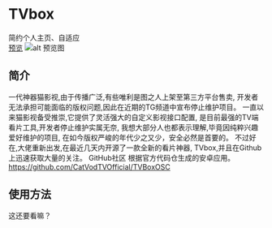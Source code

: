 # TVbox
简约个人主页、自适应  
[预览](https://missyao.ml/)
![alt 预览图](http://rj5s4vapr.sabkt.gdipper.com/WechatIMG5.png)

## 简介
一代神器猫影视,由于传播广泛,有些唯利是图之人上架至第三方平台售卖,
开发者无法承担可能面临的版权问题,因此在近期的TG频道中宣布停止维护项目。
一直以来猫影视备受推崇,它提供了灵活强大的自定义影视接口配置,
是目前最强的TV端看片工具,开发者停止维护实属无奈,
我想大部分人也都表示理解,毕竟因纯粹兴趣爱好维护的项目,
在如今版权严峻的年代少之又少，安全必然是首要的。
不过好在,大佬重新出发,在最近几天内开源了一款全新的看片神器,
TVbox,并且在Github上迅速获取大量的关注。
GitHub社区 根据官方代码仓生成的安卓应用。
https://github.com/CatVodTVOfficial/TVBoxOSC

## 使用方法
这还要看嘛？

</html>
